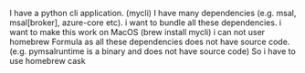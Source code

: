I have a python cli application. (mycli)
I have many dependencies (e.g. msal, msal[broker], azure-core etc).
i want to bundle all these dependencies. 
i want to make this work on MacOS (brew install mycli)
i can not user homebrew Formula as all these dependencies does not have source code. (e.g. pymsalruntime is a binary and does not have source code)
So i have to use homebrew cask

